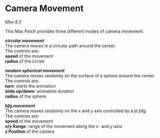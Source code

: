 # Camera Movement

*Max 8.3*

This Max Patch provides three different modes of camera movement: 


***circular movement***<br/>
The camera moves in a circular path around the center.<br/>
The controls are:<br/>
**speed** of the movement<br/>
**radius** of the circlet<br/>

***random spherical movement***<br/>
The camera moves randomly on the surface of a sphere around the center.<br/>
The controls are:<br/>
**turn**: starts the animation<br/>
**slide up/down**: animation duration<br/>
**radius** of the sphere<br/>

***bfg movement***<br/>
The camera moves randomly on the x and y axis controlled by a jit.bfg.<br/>
The controls are:<br/>
**speed** of the movement<br/>
**x/y Range**: range of the movement along the x- and y-axis<br/>
**z Position** of the camera<br/>
